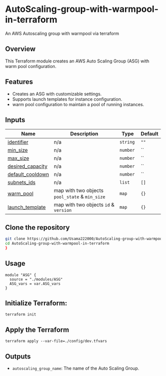 # AutoScaling-group-with-warmpool-in-terraform
An AWS Autoscaling group with warmpool via terraform 

## Overview

This Terraform module creates an AWS Auto Scaling Group (ASG) with warm pool configuration.

## Features

- Creates an ASG with customizable settings.
- Supports launch templates for instance configuration.
- warm pool configuration to maintain a pool of running instances.



## Inputs

| Name | Description | Type | Default |
|------|-------------|------|---------|
| <a name="identifier"></a> [identifier](#identifier) | n/a | `string` | `""` |
| <a name="min_size"></a> [min_size](#min_size) | n/a | `number ` | `` |
| <a name="max_size"></a> [max_size](#max_size) | n/a | `number` | `` |
| <a name="desired_capacity"></a> [desired_capacity](#desired_capacity) | n/a | `number` | `` |
| <a name="default_cooldown"></a> [default_cooldown](#default_cooldown) | n/a | `number` | `` |
| <a name="subnets_ids"></a> [subnets_ids](#subnets_ids) | n/a | `list` | `[]` |
| <a name="warm_pool"></a> [warm_pool](#warm_pool) | map with two objects `pool_state`  &  `min_size` | `map` | `{}` |
| <a name="launch_template"></a> [launch_template](#launch_template) | map with two objects `id`  &  `version` | `map` | `{}` |

## Clone the repository
```bash
git clone https://github.com/Usama222000/AutoScaling-group-with-warmpool-in-terraform.git
cd AutoScaling-group-with-warmpool-in-terraform
}
```
## Usage

```hcl
module "ASG" {
  source = "./modules/ASG"
  ASG_vars = var.ASG_vars
}
```
## Initialize Terraform:
```hcl
terraform init
```
## Apply the Terraform
```hcl
terraform apply --var-file=./config/dev.tfvars
```
## Outputs

- `autoscaling_group_name`: The name of the Auto Scaling Group.

